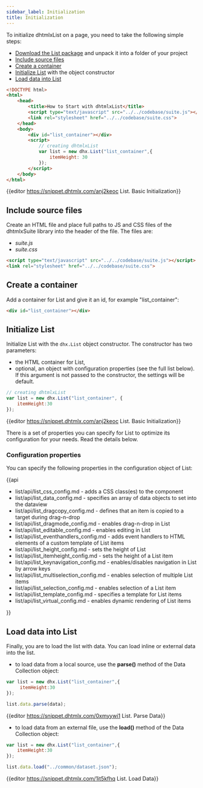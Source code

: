 ```yaml
---
sidebar_label: Initialization
title: Initialization
---          
```


To initialize dhtmlxList on a page, you need to take the following simple steps:

- [Download the List package](https://dhtmlx.com/docs/products/dhtmlxSuite/download.shtml) and unpack it into a folder of your project
- [Include source files](#includesourcefiles)
- [Create a container](#createacontainer)
- [Initialize List](#initializelist) with the object constructor
- [Load data into List](#loaddataintolist)

~~~html
<!DOCTYPE html>
<html>
    <head>
        <title>How to Start with dhtmlxList</title>         
        <script type="text/javascript" src="../../codebase/suite.js"></script>
        <link rel="stylesheet" href="../../codebase/suite.css">
    </head>
    <body>
        <div id="list_container"></div>
        <script>
            // creating dhtmlxList
            var list = new dhx.List("list_container",{
    			itemHeight: 30
			});
        </script>
    </body>
</html>
~~~


{{editor	https://snippet.dhtmlx.com/anj2keoc	List. Basic Initialization}}

Include source files
--------------------

Create an HTML file and place full paths to JS and CSS files of the dhtmlxSuite library into the header of the file. The files are:

- *suite.js*
- *suite.css*

~~~html
<script type="text/javascript" src="../../codebase/suite.js"></script>
<link rel="stylesheet" href="../../codebase/suite.css">
~~~


Create a container 
-----------------

Add a container for List and give it an id, for example "list_container":

~~~html title="index.html"
<div id="list_container"></div>
~~~

Initialize List
----------------------

Initialize List with the `dhx.List` object constructor. The constructor has two parameters:

- the HTML container for List,
- optional, an object with configuration properties (see the full list below). If this argument is not passed to the constructor, the settings will be default.

~~~js title="script.js"
// creating dhtmlxList
var list = new dhx.List("list_container", {
    itemHeight:30
});
~~~

{{editor	https://snippet.dhtmlx.com/anj2keoc	List. Basic Initialization}}

There is a set of properties you can specify for List to optimize its configuration for your needs. Read the details below.


### Configuration properties


You can specify the following properties in the configuration object of List:

{{api

- list/api/list_css_config.md - adds a CSS class(es) to the component
- list/api/list_data_config.md - specifies an array of data objects to set into the dataview
- list/api/list_dragcopy_config.md - defines that an item is copied to a target during drag-n-drop
- list/api/list_dragmode_config.md - enables drag-n-drop in List
- list/api/list_editable_config.md - enables editing in List
- list/api/list_eventhandlers_config.md - adds event handlers to HTML elements of a custom template of List items
- list/api/list_height_config.md - sets the height of List
- list/api/list_itemheight_config.md - sets the height of a List item
- list/api/list_keynavigation_config.md - enables/disables navigation in List by arrow keys
- list/api/list_multiselection_config.md - enables selection of multiple List items
- list/api/list_selection_config.md - enables selection of a List item
- list/api/list_template_config.md - specifies a template for List items
- list/api/list_virtual_config.md - enables dynamic rendering of List items

}}

Load data into List
---------------------

Finally, you are to load the list with data. You can load inline or external data into the list.

- to load data from a local source, use the **parse()** method of the Data Collection object:

~~~js
var list = new dhx.List("list_container",{
	 itemHeight:30
});

list.data.parse(data);
~~~

{{editor	https://snippet.dhtmlx.com/0xmyywi1	List. Parse Data}}

- to load data from an external file, use the **load()** method of the Data Collection object:

~~~js
var list = new dhx.List("list_container",{
	itemHeight:30
});

list.data.load("../common/dataset.json");
~~~

{{editor	https://snippet.dhtmlx.com/1it5kfhq	List. Load Data}}
